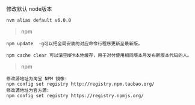 修改默认 node版本

    nvm alias default v6.0.0

> npm

    npm update  -g可以把全局安装的对应命令行程序更新至最新版。

    npm cache clear 可以清空NPM本地缓存，用于对付使用相同版本号发布新版本代码的人。


> npm

    修改源地址为淘宝 NPM 镜像:
    npm config set registry http://registry.npm.taobao.org/
    修改源地址为官方源:
    npm config set registry https://registry.npmjs.org/
